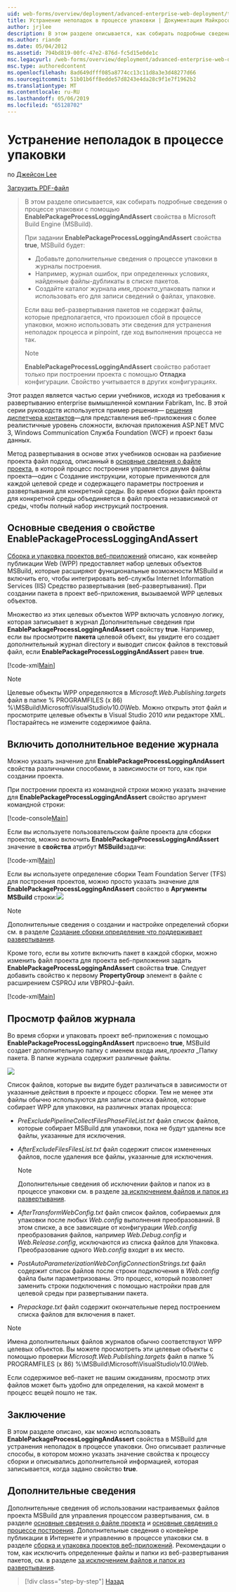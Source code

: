 ```yaml
---
uid: web-forms/overview/deployment/advanced-enterprise-web-deployment/troubleshooting-the-packaging-process
title: Устранение неполадок в процессе упаковки | Документация Майкрософт
author: jrjlee
description: В этом разделе описывается, как собирать подробные сведения о процессе упаковки с помощью свойства EnablePackageProcessLoggingAndAssert в M...
ms.author: riande
ms.date: 05/04/2012
ms.assetid: 794bd819-00fc-47e2-876d-fc5d15e0de1c
msc.legacyurl: /web-forms/overview/deployment/advanced-enterprise-web-deployment/troubleshooting-the-packaging-process
msc.type: authoredcontent
ms.openlocfilehash: 8ad649dfff085a8774cc13c11d8a3e3d48277d66
ms.sourcegitcommit: 51b01b6ff8edde57d8243e4da28c9f1e7f1962b2
ms.translationtype: MT
ms.contentlocale: ru-RU
ms.lasthandoff: 05/06/2019
ms.locfileid: "65128702"
---
```

# <a name="troubleshooting-the-packaging-process"></a>Устранение неполадок в процессе упаковки

по [Джейсон Lee](https://github.com/jrjlee)

[Загрузить PDF-файл](https://msdnshared.blob.core.windows.net/media/MSDNBlogsFS/prod.evol.blogs.msdn.com/CommunityServer.Blogs.Components.WeblogFiles/00/00/00/63/56/8130.DeployingWebAppsInEnterpriseScenarios.pdf)

> В этом разделе описывается, как собирать подробные сведения о процессе упаковки с помощью **EnablePackageProcessLoggingAndAssert** свойства в Microsoft Build Engine (MSBuild).
> 
> При задании **EnablePackageProcessLoggingAndAssert** свойства **true**, MSBuild будет:
> 
> - Добавьте дополнительные сведения о процессе упаковки в журналы построения.
> - Например, журнал ошибок, при определенных условиях, найденные файлы-дубликаты в списке пакетов.
> - Создайте каталог журнала *имя_проекта*\_упаковать папки и использовать его для записи сведений о файлах, упаковке.
> 
> Если ваш веб-развертывания пакетов не содержат файлы, которые предполагается, что произошел сбой в процессе упаковки, можно использовать эти сведения для устранения неполадок процесса и pinpoint, где ход выполнения процесса не так.
> 
> > [!NOTE]
> > **EnablePackageProcessLoggingAndAssert** свойство работает только при построении проекта с помощью **Отладка** конфигурации. Свойство учитывается в других конфигурациях.

Этот раздел является частью серии учебников, исходя из требования к развертыванию enterprise вымышленной компании Fabrikam, Inc. В этой серии руководств используется пример решения&#x2014; [решения диспетчера контактов](../web-deployment-in-the-enterprise/the-contact-manager-solution.md)&#x2014;для представления веб-приложения с более реалистичные уровень сложности, включая приложения ASP.NET MVC 3, Windows Communication Служба Foundation (WCF) и проект базы данных.

Метод развертывания в основе этих учебников основан на разбиение проекта файл подход, описанный в [основные сведения о файле проекта](../web-deployment-in-the-enterprise/understanding-the-project-file.md), в которой процесс построения управляется двумя файлы проекта&#x2014;один с Создание инструкции, которые применяются для каждой целевой среде и содержащего параметры построения и развертывания для конкретной среды. Во время сборки файл проекта для конкретной среды объединяется в файл проекта независимой от среды, чтобы полный набор инструкций построения.

## <a name="understanding-the-enablepackageprocessloggingandassert-property"></a>Основные сведения о свойстве EnablePackageProcessLoggingAndAssert

[Сборка и упаковка проектов веб-приложений](../web-deployment-in-the-enterprise/building-and-packaging-web-application-projects.md) описано, как конвейер публикации Web (WPP) предоставляет набор целевых объектов MSBuild, которые расширяют функциональные возможности MSBuild и включить его, чтобы интегрировать веб-службы Internet Information Services (IIS) Средство развертывания (веб-развертывания). При создании пакета в проект веб-приложения, вызываемой WPP целевых объектов.

Множество из этих целевых объектов WPP включать условную логику, которая записывает в журнал Дополнительные сведения при **EnablePackageProcessLoggingAndAssert** свойству **true**. Например, если вы просмотрите **пакета** целевой объект, вы увидите его создает дополнительный журнал directory и выводит список файлов в текстовый файл, если **EnablePackageProcessLoggingAndAssert** равен **true**.

[!code-xml[Main](troubleshooting-the-packaging-process/samples/sample1.xml)]

> [!NOTE]
> Целевые объекты WPP определяются в *Microsoft.Web.Publishing.targets* файл в папке % PROGRAMFILES (x 86) %\MSBuild\Microsoft\VisualStudio\v10.0\Web. Можно открыть этот файл и просмотрите целевые объекты в Visual Studio 2010 или редакторе XML. Постарайтесь не измените содержимое файла.

## <a name="enabling-the-additional-logging"></a>Включить дополнительное ведение журнала

Можно указать значение для **EnablePackageProcessLoggingAndAssert** свойства различными способами, в зависимости от того, как при создании проекта.

При построении проекта из командной строки можно указать значение для **EnablePackageProcessLoggingAndAssert** свойство аргумент командной строки:

[!code-console[Main](troubleshooting-the-packaging-process/samples/sample2.cmd)]

Если вы используете пользовательском файле проекта для сборки проектов, можно включить **EnablePackageProcessLoggingAndAssert** значение в **свойства** атрибут **MSBuild**задачи:

[!code-xml[Main](troubleshooting-the-packaging-process/samples/sample3.xml)]

Если вы используете определение сборки Team Foundation Server (TFS) для построения проектов, можно просто указать значение для **EnablePackageProcessLoggingAndAssert** свойство в **Аргументы MSBuild** строки:![](troubleshooting-the-packaging-process/_static/image1.png)

> [!NOTE]
> Дополнительные сведения о создании и настройке определений сборки см. в разделе [Создание сборки определение что поддерживает развертывания](../configuring-team-foundation-server-for-web-deployment/creating-a-build-definition-that-supports-deployment.md).

Кроме того, если вы хотите включить пакет в каждой сборки, можно изменить файл проекта для проекта веб-приложения задать **EnablePackageProcessLoggingAndAssert** свойства **true**. Следует добавить свойство к первому **PropertyGroup** элемент в файле с расширением CSPROJ или VBPROJ-файл.

[!code-xml[Main](troubleshooting-the-packaging-process/samples/sample4.xml)]

## <a name="reviewing-the-log-files"></a>Просмотр файлов журнала

Во время сборки и упаковать проект веб-приложения с помощью **EnablePackageProcessLoggingAndAssert** присвоено **true**, MSBuild создает дополнительную папку с именем входа *имя_проекта* \_Папку пакета. В папке журнала содержит различные файлы.

![](troubleshooting-the-packaging-process/_static/image2.png)

Список файлов, которые вы видите будет различаться в зависимости от указанные действия в проекте и процесс сборки. Тем не менее эти файлы обычно используются для записи списка файлов, которые собирает WPP для упаковки, на различных этапах процесса:

- *PreExcludePipelineCollectFilesPhaseFileList.txt* файл список файлов, которые собирает MSBuild для упаковки, пока не будут удалены все файлы, указанные для исключения.
- *AfterExcludeFilesFilesList.txt* файл содержит список измененных файлов, после удаления все файлы, указанные для исключения.

    > [!NOTE]
    > Дополнительные сведения об исключении файлов и папок из в процессе упаковки см. в разделе [за исключением файлов и папок из развертывания](excluding-files-and-folders-from-deployment.md).
- *AfterTransformWebConfig.txt* файл список файлов, собираемых для упаковки после любых *Web.config* выполнения преобразований. В этом списке, а все зависящие от конфигурации *Web.config* преобразования файлов, например *Web.Debug.config* и *Web.Release.config*, исключаются из списка файлов для Упаковка. Преобразование одного *Web.config* входит в их место.
- *PostAutoParameterizationWebConfigConnectionStrings.txt* файл содержит список файлов после строки подключения в *Web.config* файла были параметризованы. Это процесс, который позволяет заменить строки подключения с помощью настройки прав для целевой среды при развертывании пакета.
- *Prepackage.txt* файл содержит окончательные перед построением списка файлов для включения в пакет.

> [!NOTE]
> Имена дополнительных файлов журналов обычно соответствуют WPP целевых объектов. Вы можете просмотреть эти целевые объекты с помощью проверки *Microsoft.Web.Publishing.targets* файл в папке % PROGRAMFILES (x 86) %\MSBuild\Microsoft\VisualStudio\v10.0\Web.

Если содержимое веб-пакет не вашим ожиданиям, просмотр этих файлов может быть удобно для определения, на какой момент в процесс вещей пошло не так.

## <a name="conclusion"></a>Заключение

В этом разделе описано, как можно использовать **EnablePackageProcessLoggingAndAssert** свойства в MSBuild для устранения неполадок в процессе упаковки. Оно описывает различные способы, в котором можно указать значение свойства к процессу сборки и описывались дополнительной информацией, которая записывается, когда задано свойство **true**.

## <a name="further-reading"></a>Дополнительные сведения

Дополнительные сведения об использовании настраиваемых файлов проекта MSBuild для управления процессом развертывания, см. в разделе [основные сведения о файле проекта](../web-deployment-in-the-enterprise/understanding-the-project-file.md) и [основные сведения о процессе построения](../web-deployment-in-the-enterprise/understanding-the-build-process.md). Дополнительные сведения о конвейере публикации в Интернете и управлению в процессе упаковки см. в разделе [сборка и упаковка проектов веб-приложений](../web-deployment-in-the-enterprise/building-and-packaging-web-application-projects.md). Рекомендации о том, как исключить определенные файлы и папки из веб-развертывания пакетов, см. в разделе [за исключением файлов и папок из развертывания](excluding-files-and-folders-from-deployment.md).

> [!div class="step-by-step"]
> [Назад](running-windows-powershell-scripts-from-msbuild-project-files.md)
